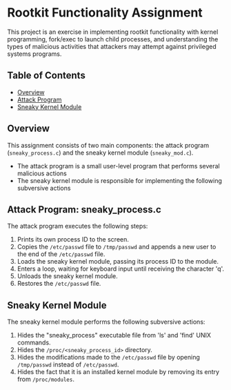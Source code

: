 # Rootkit Functionality Assignment

This project is an exercise in implementing rootkit functionality with kernel programming, fork/exec to launch child processes, and understanding the types of malicious activities that attackers may attempt against privileged systems programs.

## Table of Contents
- [Overview](#overview)
- [Attack Program](#attack-program)
- [Sneaky Kernel Module](#sneaky-kernel-module)

## Overview

This assignment consists of two main components: the attack program (`sneaky_process.c`) and the sneaky kernel module (`sneaky_mod.c`). 
- The attack program is a small user-level program that performs several malicious actions
- The sneaky kernel module is responsible for implementing the following subversive actions

## Attack Program: sneaky_process.c

The attack program executes the following steps:

1. Prints its own process ID to the screen.
2. Copies the `/etc/passwd` file to `/tmp/passwd` and appends a new user to the end of the `/etc/passwd` file.
3. Loads the sneaky kernel module, passing its process ID to the module.
4. Enters a loop, waiting for keyboard input until receiving the character 'q'.
5. Unloads the sneaky kernel module.
6. Restores the `/etc/passwd` file.

## Sneaky Kernel Module

The sneaky kernel module performs the following subversive actions:

1. Hides the "sneaky_process" executable file from 'ls' and 'find' UNIX commands.
2. Hides the `/proc/<sneaky_process_id>` directory.
3. Hides the modifications made to the `/etc/passwd` file by opening `/tmp/passwd` instead of `/etc/passwd`.
4. Hides the fact that it is an installed kernel module by removing its entry from `/proc/modules`.
